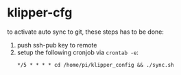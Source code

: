 # klipper-cfg
to activate auto sync to git, these steps has to be done:
1. push ssh-pub key to remote
2. setup the following cronjob via `crontab -e`:
    ```
    */5 * * * * cd /home/pi/klipper_config && ./sync.sh
    ```